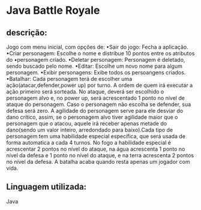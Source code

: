 # Java Battle Royale
## descrição:
Jogo com menu inicial, com opções de:
&bull;Sair do jogo: Fecha a aplicação.
&bull;Criar personagem: Escolhe o nome e distribue 10 pontos entre os atributos do &bull;personagem criado.
&bull;Deletar personagem: Personagem é deletado, sendo buscado pelo nome.
&bull;Editar: Escolhe um novo nome para algum personagem.
&bull;Exibir personagens: Exibe todos os persoangens criados.
&bull;Batalhar: Cada personagem terá de escolher uma ação(atacar,defender,power up) por turno. A ordem de quem irá executar a ação primeiro será sorteada. No ataque, deverá ser escolhido o personagem alvo e, no power up, será acrescentado 1 ponto no nível de ataque do personagem. Caso o personagem não escolha se defender, sua defesa será zero. A agilidade do personagem serve para ele desviar do dano crítico, assim, se o personagem alvo tiver agilidade maior que o personagem que o atacou, aquele irá receber apenas metade do dano(sendo um valor inteiro, arredondado para baixo).Cada tipo de personagem tem uma habilidade especial específica, que será usada de forma automatica a cada 4 turnos. No fogo a habilidade especial é acrescentar 2 pontos no nível do ataque, na água acrescenta 1 ponto no nível da defesa e 1 ponto no nível do ataque, e na terra acrescenta 2 pontos no nível da defesa. A batalha acaba quando resta apenas um jogador com vida.

## Linguagem utilizada:
Java
